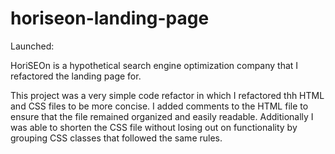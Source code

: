 # horiseon-landing-page

Launched: 

HoriSEOn is a hypothetical search engine optimization company that I refactored the landing page for. 

This project was a very simple code refactor in which I refactored thh HTML and CSS files to be more concise. I added comments to the HTML file to ensure that the file remained organized and easily readable. Additionally I was able to shorten the CSS file without losing out on functionality by grouping CSS classes that followed the same rules. 
